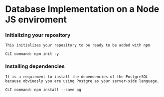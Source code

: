 # Database Implementation on a Node JS enviroment

### Initializing your repository
    This initializes your repository to be ready to be added with npm

    CLI command: npm init -y

### Installing dependencies
    It is a requirment to install the dependencies of the PostgreSQL because obviuosly you are using Postgre as your server-side language.

    CLI command: npm install --save pg